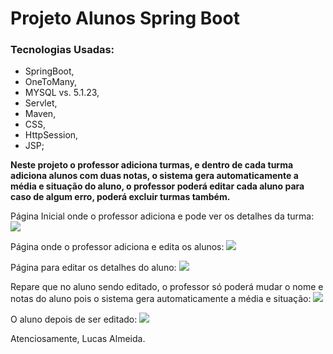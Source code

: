 # Projeto Alunos Spring Boot

### Tecnologias Usadas: 
- SpringBoot,
- OneToMany,
- MYSQL vs. 5.1.23,
- Servlet,
- Maven,
- CSS, 
- HttpSession,  
- JSP;


<b>Neste projeto o professor adiciona turmas, e dentro de cada turma adiciona alunos com duas notas, o sistema gera automaticamente a média e situação do aluno, o professor poderá editar cada aluno para caso de algum erro, poderá excluir turmas também.</b>

Página Inicial onde o professor adiciona e pode ver os detalhes da turma:
<img src="https://i.imgur.com/s2PGzI5.jpg"><br/>

Página onde o professor adiciona e edita os alunos:
<img src="https://i.imgur.com/7MFllFw.jpg"><br/>

Página para editar os detalhes do aluno:
<img src="https://i.imgur.com/3REXpxR.jpg"><br/>

Repare que no aluno sendo editado, o professor só poderá mudar o nome e notas do aluno pois o sistema gera automaticamente a média e situação:
<img src="https://i.imgur.com/qFdVpVA.jpg"><br/>

O aluno depois de ser editado:
<img src="https://i.imgur.com/3v3Kcg5.jpg"><br/>


Atenciosamente, Lucas Almeida.
